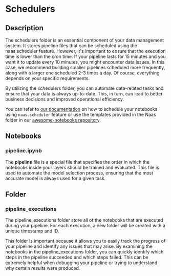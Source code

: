 # Schedulers

## Description
The schedulers folder is an essential component of your data management system. It stores pipeline files that can be scheduled using the naas.scheduler feature. However, it's important to ensure that the execution time is lower than the cron time. If your pipeline lasts for 15 minutes and you want it to update every 10 minutes, you might encounter data issues. In this case, we recommend building smaller pipelines scheduled more frequently, along with a larger one scheduled 2-3 times a day. Of course, everything depends on your specific requirements.

By utilizing the schedulers folder, you can automate data-related tasks and ensure that your data is always up-to-date. This, in turn, can lead to better business decisions and improved operational efficiency.

You can refer to [our documentation](https://docs.naas.ai/features/scheduler) on how to schedule your notebooks using `naas.scheduler` feature or use the templates provided in the Naas folder in our [awesome-notebooks repository](https://github.com/jupyter-naas/awesome-notebooks/tree/master/Naas).

## Notebooks

### __pipeline__.ipynb

The **__pipeline__** file is a special file that specifies the order in which the notebooks inside your layers should be trained and evaluated.
This file is used to automate the model selection process, ensuring that the most accurate model is always used for a given task.

## Folder

### pipeline_executions

The pipeline_executions folder store all of the notebooks that are executed during your pipeline. 
For each execution, a new folder will be created with a unique timestamp and ID.

This folder is important because it allows you to easily track the progress of your pipeline and identify any issues that may arise. By examining the notebooks in the pipeline_executions folder, you can quickly identify which steps in the pipeline succeeded and which steps failed. This can be extremely helpful when debugging your pipeline or trying to understand why certain results were produced.

